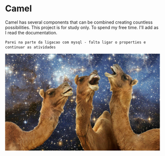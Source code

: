 # Camel


Camel has several components that can be combined creating countless possibilities. This project is for study only. To spend my free time. I'll add as I read the documentation.

```
Parei na parte da ligacao com mysql - falta ligar o properties e continuar as atividades
```

![alt_text](https://github.com/RaphaelStopa/Camel/blob/master/1343896.jpg)

